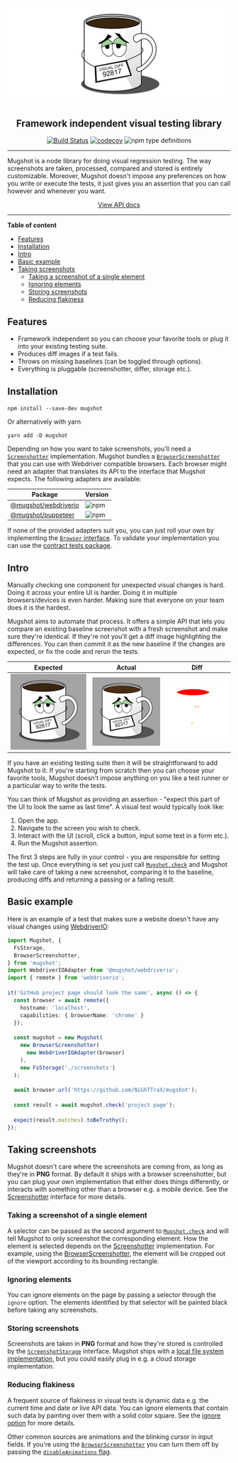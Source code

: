 ![logo](media/logo.png)

<div align="center">
<h2>Framework independent visual testing library</h2>

[![Build Status](https://travis-ci.com/NiGhTTraX/mugshot.svg?branch=master)](https://travis-ci.com/NiGhTTraX/mugshot) [![codecov](https://codecov.io/gh/NiGhTTraX/mugshot/branch/master/graph/badge.svg)](https://codecov.io/gh/NiGhTTraX/mugshot) ![npm type definitions](https://img.shields.io/npm/types/mugshot.svg)
</div>

----

Mugshot is a node library for doing visual regression testing. The way screenshots are taken, processed, compared and stored is entirely customizable. Moreover, Mugshot doesn't impose any preferences on how you write or execute the tests, it just gives you an assertion that you can call however and whenever you want.

<div align="center">
<a href="http://nighttrax.github.io/mugshot">View API docs</a>
</div>

----

<!-- START doctoc generated TOC please keep comment here to allow auto update -->
<!-- DON'T EDIT THIS SECTION, INSTEAD RE-RUN doctoc TO UPDATE -->
**Table of content**

- [Features](#features)
- [Installation](#installation)
- [Intro](#intro)
- [Basic example](#basic-example)
- [Taking screenshots](#taking-screenshots)
  - [Taking a screenshot of a single element](#taking-a-screenshot-of-a-single-element)
  - [Ignoring elements](#ignoring-elements)
  - [Storing screenshots](#storing-screenshots)
  - [Reducing flakiness](#reducing-flakiness)

<!-- END doctoc generated TOC please keep comment here to allow auto update -->

## Features

- Framework independent so you can choose your favorite tools or plug it into your existing testing suite.
- Produces diff images if a test fails.
- Throws on missing baselines (can be toggled through options).
- Everything is pluggable (screenshotter, differ, storage etc.).


## Installation

```shell script
npm install --save-dev mugshot
```

Or alternatively with yarn

```shell script
yarn add -D mugshot
```

Depending on how you want to take screenshots, you'll need a [`Screenshotter`](http://nighttrax.github.io/mugshot/interfaces/screenshotter.html) implementation. Mugshot bundles a [`BrowserScreenshotter`](http://nighttrax.github.io/mugshot/classes/browserscreenshotter.html) that you can use with Webdriver compatible browsers. Each browser might need an adapter that translates its API to the interface that Mugshot expects. The following adapters are available:

Package | Version
--------|--------
[@mugshot/webdriverio](./packages/webdriverio) | ![npm](https://img.shields.io/npm/v/@mugshot/webdriverio.svg)
[@mugshot/puppeteer](./packages/puppeteer) | ![npm](https://img.shields.io/npm/v/@mugshot/puppeteer.svg)

If none of the provided adapters suit you, you can just roll your own by implementing the [`Browser` interface](http://nighttrax.github.io/mugshot/interfaces/browser.html). To validate your implementation you can use the [contract tests package](./packages/contracts).


## Intro

Manually checking one component for unexpected visual changes is hard. Doing it across your entire UI is harder. Doing it in multiple browsers/devices is even harder. Making sure that everyone on your team does it is the hardest.

Mugshot aims to automate that process. It offers a simple API that lets you compare an existing baseline screenshot with a fresh screenshot and make sure they're identical. If they're not you'll get a diff image highlighting the differences. You can then commit it as the new baseline if the changes are expected, or fix the code and rerun the tests.

Expected | Actual | Diff
---------|--------|-----
![expected](media/expected.png) | ![actual](media/actual.png) | ![diff](media/diff.png)

If you have an existing testing suite then it will be straightforward to add Mugshot to it. If you're starting from scratch then you can choose your favorite tools, Mugshot doesn't impose anything on you like a test runner or a particular way to write the tests.

You can think of Mugshot as providing an assertion - "expect this part of the UI to look the same as last time". A visual test would typically look like:

1. Open the app.
2. Navigate to the screen you wish to check.
3. Interact with the UI (scroll, click a button, input some text in a form etc.).
4. Run the Mugshot assertion.

The first 3 steps are fully in your control - you are responsible for setting the test up. Once everything is set you just call [`Mugshot.check`](http://nighttrax.github.io/mugshot/classes/mugshot.html#check) and Mugshot will take care of taking a new screenshot, comparing it to the baseline, producing diffs and returning a passing or a failing result.


## Basic example

Here is an example of a test that makes sure a website doesn't have any visual changes using [WebdriverIO](https://webdriver.io/):

```typescript
import Mugshot, {
  FsStorage,
  BrowserScreenshotter,
} from 'mugshot';
import WebdriverIOAdapter from '@mugshot/webdriverio';
import { remote } from 'webdriverio';

it('GitHub project page should look the same', async () => {
  const browser = await remote({
    hostname: 'localhost',
    capabilities: { browserName: 'chrome' }
  });
  
  const mugshot = new Mugshot(
    new BrowserScreenshotter(
      new WebdriverIOAdapter(browser)
    ),
    new FsStorage('./screenshots')
  );
  
  await browser.url('https://github.com/NiGhTTraX/mugshot');
  
  const result = await mugshot.check('project page');
  
  expect(result.matches).toBeTruthy();
});
```


## Taking screenshots

Mugshot doesn't care where the screenshots are coming from, as long as they're in **PNG** format. By default it ships with a browser screenshotter, but you can plug your own implementation that either does things differently, or interacts with something other than a browser e.g. a mobile device. See the [Screenshotter](http://nighttrax.github.io/mugshot/interfaces/screenshotter.html) interface for more details.


### Taking a screenshot of a single element

A selector can be passed as the second argument to [`Mugshot.check`](http://nighttrax.github.io/mugshot/classes/mugshot.html#check) and will tell Mugshot to only screenshot the corresponding element. How the element is selected depends on the [Screenshotter](http://nighttrax.github.io/mugshot/interfaces/screenshotter.html) implementation. For example, using the [BrowserScreenshotter](http://nighttrax.github.io/mugshot/classes/browserscreenshotter.html), the element will be cropped out of the viewport according to its bounding rectangle.


### Ignoring elements

You can ignore elements on the page by passing a selector through the `ignore` option. The elements identified by that selector will be painted black before taking any screenshots.


### Storing screenshots

Screenshots are taken in **PNG** format and how they're stored is controlled by the [`ScreenshotStorage`](http://nighttrax.github.io/mugshot/interfaces/screenshotstorage.html) interface. Mugshot ships with a [local file system implementation](http://nighttrax.github.io/mugshot/classes/fsstorage.html), but you could easily plug in e.g. a cloud storage implementation.


### Reducing flakiness

A frequent source of flakiness in visual tests is dynamic data e.g. the current time and date or live API data. You can ignore elements that contain such data by painting over them with a solid color square. See the [ignore option](#ignoring-elements) for more details.

Other common sources are animations and the blinking cursor in input fields. If you're using the [`BrowserScreenshotter`](./docs/classes/browserscreenshotter.html) you can turn them off by passing the [`disableAnimations` flag](http://nighttrax.github.io/mugshot/interfaces/browserscreenshotteroptions.html#disableanimations).
